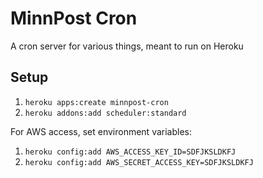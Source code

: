 # MinnPost Cron

A cron server for various things, meant to run on Heroku

## Setup

1. ```heroku apps:create minnpost-cron```
2. ```heroku addons:add scheduler:standard```

For AWS access, set environment variables:

1. ```heroku config:add AWS_ACCESS_KEY_ID=SDFJKSLDKFJ```
1. ```heroku config:add AWS_SECRET_ACCESS_KEY=SDFJKSLDKFJ```